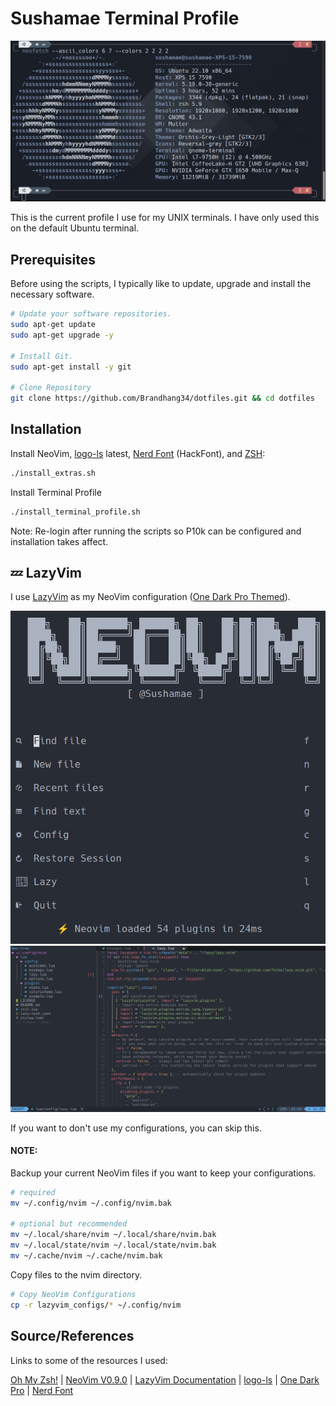 # Sushamae Terminal Profile

<!-- ![Terminal NeoFetch](README_IMGs/TerminalProfile.png) -->
<p align="center">
  <img src="README_IMGs/TerminalProfile.png" />
</p>

This is the current profile I use for my UNIX terminals. I have only used this on the default Ubuntu terminal.

## Prerequisites

Before using the scripts, I typically like to update, upgrade and install the necessary software.

```bash
# Update your software repositories.
sudo apt-get update
sudo apt-get upgrade -y

# Install Git.
sudo apt-get install -y git

# Clone Repository
git clone https://github.com/Brandhang34/dotfiles.git && cd dotfiles
```

## Installation

Install NeoVim, [logo-ls](https://github.com/Yash-Handa/logo-ls) latest, [Nerd Font](https://www.nerdfonts.com/) (HackFont), and [ZSH](https://github.com/ohmyzsh/ohmyzsh/wiki/Installing-ZSH):

```bash
./install_extras.sh
```

Install Terminal Profile

```bash
./install_terminal_profile.sh
```

Note: Re-login after running the scripts so P10k can be configured and installation takes affect.

## 💤 LazyVim

I use [LazyVim](https://github.com/LazyVim/LazyVim) as my NeoVim configuration ([One Dark Pro Themed](https://github.com/olimorris/onedarkpro.nvim)).

<!-- ![LazyVimDefaultPage](README_IMGs/LazyVimDefaultPage.png) -->
<!-- ![LazyVimSample](README_IMGs/LazyVimSample.png) -->

<p align="center">
  <img src="README_IMGs/LazyVimDefaultPage.png" />
  <img src="README_IMGs/LazyVimSample.png" />
</p>

If you want to don't use my configurations, you can skip this.

#### NOTE:

Backup your current NeoVim files if you want to keep your configurations.

```bash
# required
mv ~/.config/nvim ~/.config/nvim.bak

# optional but recommended
mv ~/.local/share/nvim ~/.local/share/nvim.bak
mv ~/.local/state/nvim ~/.local/state/nvim.bak
mv ~/.cache/nvim ~/.cache/nvim.bak
```

Copy files to the nvim directory.

```bash
# Copy NeoVim Configurations
cp -r lazyvim_configs/* ~/.config/nvim
```

## Source/References

Links to some of the resources I used:

[Oh My Zsh!](https://medium.com/wearetheledger/oh-my-zsh-made-for-cli-lovers-installation-guide-3131ca5491fb) | [NeoVim V0.9.0](https://github.com/neovim/neovim/releases/tag/v0.9.0) | [LazyVim Documentation](https://lazyvim.github.io/installation) | [logo-ls](https://github.com/Yash-Handa/logo-ls) | [One Dark Pro](https://github.com/olimorris/onedarkpro.nvim) | [Nerd Font](https://www.nerdfonts.com/)
